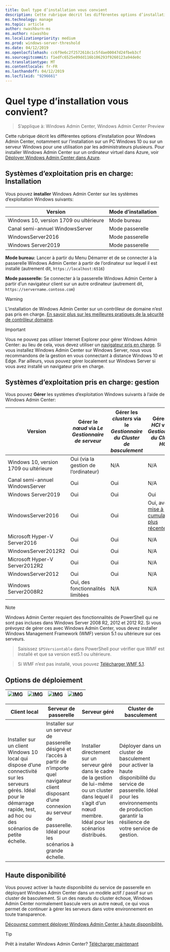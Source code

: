 ```yaml
---
title: Quel type d’installation vous convient
description: Cette rubrique décrit les différentes options d’installation pour Windows Admin Center, notamment sur l’installation sur un PC Windows 10 ou sur un serveur Windows pour une utilisation par les administrateurs plusieurs.
ms.technology: manage
ms.topic: article
author: nwashburn-ms
ms.author: niwashbu
ms.localizationpriority: medium
ms.prod: windows-server-threshold
ms.date: 04/12/2019
ms.openlocfilehash: cc6f9e6c2f2572618c1c5fdae00047d24fbeb3cf
ms.sourcegitcommit: f1edfc6525e09dd116b106293f9260123a94de0c
ms.translationtype: MT
ms.contentlocale: fr-FR
ms.lasthandoff: 04/12/2019
ms.locfileid: "9296661"
---
```

# Quel type d’installation vous convient?

>S’applique à: Windows Admin Center, Windows Admin Center Preview

Cette rubrique décrit les différentes options d’installation pour Windows Admin Center, notamment sur l’installation sur un PC Windows 10 ou sur un serveur Windows pour une utilisation par les administrateurs plusieurs. Pour installer Windows Admin Center sur un ordinateur virtuel dans Azure, voir [Déployer Windows Admin Center dans Azure](../azure/deploy-wac-in-azure.md).

## Systèmes d’exploitation pris en charge: Installation

Vous pouvez **installer** Windows Admin Center sur les systèmes d’exploitation Windows suivants:

| **Version** | **Mode d’installation** |
|-------------|-----------------------|
|Windows 10, version 1709 ou ultérieure | Mode bureau |
|Canal semi-annuel WindowsServer | Mode passerelle |
|WindowsServer2016 | Mode passerelle |
|Windows Server2019 | Mode passerelle |

**Mode bureau:** Lancer à partir du Menu Démarrer et de se connecter à la passerelle Windows Admin Center à partir de l’ordinateur sur lequel il est installé (autrement dit, `https://localhost:6516`)

**Mode passerelle:** Se connecter à la passerelle Windows Admin Center à partir d’un navigateur client sur un autre ordinateur (autrement dit, `https://servername.contoso.com`) 

> [!WARNING]
> L’installation de Windows Admin Center sur un contrôleur de domaine n’est pas pris en charge. [En savoir plus sur les meilleures pratiques de la sécurité de contrôleur domaine](https://docs.microsoft.com/windows-server/identity/ad-ds/plan/security-best-practices/securing-domain-controllers-against-attack). 

> [!IMPORTANT]
> Vous ne pouvez pas utiliser Internet Explorer pour gérer Windows Admin Center: au lieu de cela, vous devez utiliser un [navigateur pris en charge](../understand/faq.md#which-web-browsers-are-supported-by-windows-admin-center
).  Si vous installez Windows Admin Center sur Windows Server, nous vous recommandons de la gestion en vous connectant à distance Windows 10 et Edge.  Par ailleurs, vous pouvez gérer localement sur Windows Server si vous avez installé un navigateur pris en charge.

## Systèmes d’exploitation pris en charge: gestion

Vous pouvez **Gérer** les systèmes d’exploitation Windows suivants à l’aide de Windows Admin Center:

| Version | Gérer le *nœud* via *Le Gestionnaire de serveur* | Gérer les *clusters* via le *Gestionnaire du Cluster de basculement* | Gérer les *HCI* via *Le Gestionnaire du Cluster HCI*|
|-------------------------|---------------|-----|------------------------|
| Windows 10, version 1709 ou ultérieure | Oui (via la gestion de l’ordinateur) | N/A | N/A |
| Canal semi-annuel WindowsServer | Oui | Oui | N/A |
| Windows Server2019 | Oui | Oui | Oui |
| WindowsServer2016 | Oui | Oui | Oui, avec la [mise à jour cumulative plus récentes](../use/manage-hyper-converged.md#prepare-your-windows-server-2016-cluster-for-windows-admin-center) |
| Microsoft Hyper-V Server2016 | Oui | Oui | N/A |
| WindowsServer2012R2 | Oui | Oui | N/A |
| Microsoft Hyper-V Server2012R2 | Oui | Oui | N/A |
| WindowsServer2012 | Oui | Oui | N/A |
| Windows Server2008R2 | Oui, des fonctionnalités limitées | N/A | N/A |

> [!NOTE]
> Windows Admin Center requiert des fonctionnalités de PowerShell qui ne sont pas incluses dans Windows Server 2008 R2, 2012 et 2012 R2. Si vous prévoyez de gérer ces avec Windows Admin Center, vous devez installer Windows Management Framework (WMF) version 5.1 ou ultérieure sur ces serveurs.

>Saisissez `$PSVersiontable` dans PowerShell pour vérifier que WMF est installé et que sa version est5.1 ou ultérieure. 

>Si WMF n’est pas installé, vous pouvez [Télécharger WMF 5.1](https://www.microsoft.com/en-us/download/details.aspx?id=54616).

## Options de déploiement

| ![IMG](../media/deployment-options/W10.png) | ![IMG](../media/deployment-options/gateway.png) | ![IMG](../media/deployment-options/node.png) | ![IMG](../media/deployment-options/HA.png) |
|---|---|---|---|

| Client local | Serveur de passerelle | Serveur géré | Cluster de basculement |
| --- | --- | --- | --- |
| Installer sur un client Windows 10 local qui dispose d’une connectivité sur les serveurs gérés.  Idéal pour le démarrage rapide, test, ad hoc ou des scénarios de petite échelle. |Installer sur un serveur de passerelle désigné et l’accès à partir de n’importe quel navigateur client disposant d’une connexion au serveur de passerelle.  Idéal pour les scénarios à grande échelle. | Installer directement sur un serveur géré dans le cadre de la gestion de lui-même ou un cluster dans lequel il s’agit d’un nœud membre.  Idéal pour les scénarios distribués. | Déployer dans un cluster de basculement pour activer la haute disponibilité du service de passerelle. Idéal pour les environnements de production garantir la résilience de votre service de gestion. |

## Haute disponibilité

Vous pouvez activer la haute disponibilité du service de passerelle en déployant Windows Admin Center dans un modèle actif / passif sur un cluster de basculement. Si un des nœuds du cluster échoue, Windows Admin Center normalement bascule vers un autre nœud, ce qui vous permet de continuer à gérer les serveurs dans votre environnement en toute transparence.

[Découvrez comment déployer Windows Admin Center à haute disponibilité.](../deploy/high-availability.md)

> [!Tip]
> Prêt à installer Windows Admin Center? [Télécharger maintenant](https://aka.ms/windowsadmincenter)
